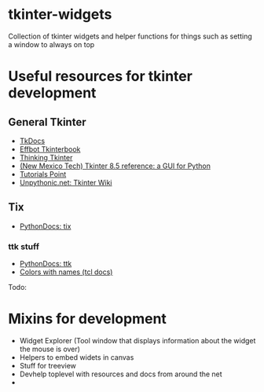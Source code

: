 # tkinter-widgets

Collection of tkinter widgets and helper functions for things such as setting a window to always on top

# Useful resources for tkinter development

## General Tkinter

- [TkDocs](http://www.tkdocs.com/index.html)
- [Effbot Tkinterbook](http://effbot.org/tkinterbook)
- [Thinking Tkinter](http://thinkingtkinter.sourceforge.net/)
- [(New Mexico Tech) Tkinter 8.5 reference: a GUI for Python](http://infohost.nmt.edu/tcc/help/pubs/tkinter/web/index.html)
- [Tutorials Point](http://www.tutorialspoint.com/python/tk_menu.htm)
- [Unpythonic.net: Tkinter Wiki](http://tkinter.unpythonic.net/wiki/)


## Tix

- [PythonDocs: tix](https://docs.python.org/3.3/library/tkinter.tix.html)


### ttk stuff

- [PythonDocs: ttk](https://docs.python.org/3/library/tkinter.ttk.html)
- [Colors with names (tcl docs)](http://wiki.tcl.tk/16166)



Todo:

# Mixins for development
- Widget Explorer (Tool window that displays information about the widget the mouse is over)
- Helpers to embed widets in canvas
- Stuff for treeview
- Devhelp toplevel with resources and docs from around the net
- 

<!-- http://python-3-patterns-idioms-test.readthedocs.io/en/latest/index.html -->